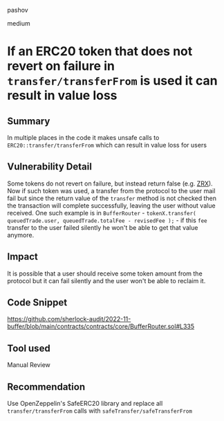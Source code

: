 pashov

medium

# If an ERC20 token that does not revert on failure in `transfer/transferFrom` is used it can result in value loss

## Summary
In multiple places in the code it makes unsafe calls to `ERC20::transfer/transferFrom` which can result in value loss for users
 
## Vulnerability Detail
Some tokens do not revert on failure, but instead return false (e.g. [ZRX](https://etherscan.io/address/0xe41d2489571d322189246dafa5ebde1f4699f498#code)). Now if such token was used, a transfer from the protocol to the user mail fail but since the return value of the `transfer` method is not checked then the transaction will complete successfully, leaving the user without value received. One such example is in `BufferRouter` - `tokenX.transfer( queuedTrade.user, queuedTrade.totalFee - revisedFee );` - if this `fee` transfer to the user failed silently he won't be able to get that value anymore.

## Impact
It is possible that a user should receive some token amount from the protocol but it can fail silently and the user won't be able to reclaim it.

## Code Snippet
https://github.com/sherlock-audit/2022-11-buffer/blob/main/contracts/contracts/core/BufferRouter.sol#L335
## Tool used

Manual Review

## Recommendation
Use OpenZeppelin's SafeERC20 library and replace all `transfer/transferFrom` calls with `safeTransfer/safeTransferFrom`